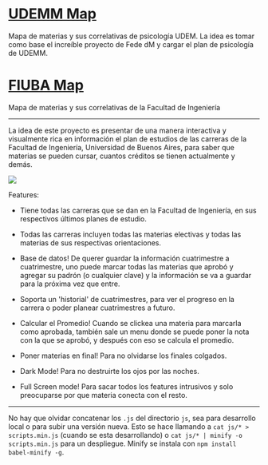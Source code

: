 # [UDEMM Map]()
Mapa de materias y sus correlativas de psicología UDEM. 
La idea es tomar como base el increíble proyecto de Fede dM y cargar el plan de psicología de UDEMM.

# [FIUBA Map](https://camiboj.github.io/UDEMM-Map/)

Mapa de materias y sus correlativas de la Facultad de Ingeniería

---

La idea de este proyecto es presentar de una manera interactiva y visualmente rica en información el plan de estudios de las carreras de la Facultad de Ingeniería, Universidad de Buenos Aires, para saber que materias se pueden cursar, cuantos créditos se tienen actualmente y demás.

<a href='https://imgur.com/QkXbwFc'><img src='fmap.png'></a>

Features:

* Tiene todas las carreras que se dan en la Facultad de Ingeniería, en sus respectivos últimos planes de estudio.

* Todas las carreras incluyen todas las materias electivas y todas las materias de sus respectivas orientaciones.

* Base de datos! De querer guardar la información cuatrimestre a cuatrimestre, uno puede marcar todas las materias que aprobó y agregar su padrón (o cualquier clave) y la información se va a guardar para la próxima vez que entre.

* Soporta un 'historial' de cuatrimestres, para ver el progreso en la carrera o poder planear cuatrimestres a futuro.

* Calcular el Promedio! Cuando se clickea una materia para marcarla como aprobada, también sale un menu donde se puede poner la nota con la que se aprobó, y después con eso se calcula el promedio.

* Poner materias en final! Para no olvidarse los finales colgados.

* Dark Mode! Para no destruirte los ojos por las noches.

* Full Screen mode! Para sacar todos los features intrusivos y solo preocuparse por que materia conecta con el resto.
---
 
No hay que olvidar concatenar los `.js` del directorio `js`, sea para desarrollo local o para subir una versión nueva. Esto se hace llamando a `cat js/* > scripts.min.js` (cuando se esta desarrollando) o `cat js/* | minify -o scripts.min.js` para un despliegue. Minify se instala con `npm install babel-minify -g`.
